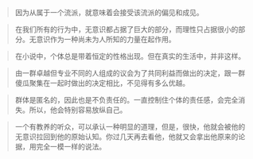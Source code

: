 > 因为从属于一个流派，就意味着会接受该流派的偏见和成见。

> 在我们所有的行为中，无意识都占据了巨大的部分，而理性只占据很小的部分。无意识作为一种尚未为人所知的力量在起作用。

> 在小说中，个体总是带着恒定的性格出现。但在真实的生活中，并非这样。

> 由一群卓越但专业不同的人组成的议会为了共同利益而做出的决定，跟一群傻瓜聚集在一起时做出的决定相比，不见得有多么优越。

> 群体是匿名的，因此也是不负责任的。一直控制住个体的责任感，会完全消失。所以，他会特别容易放纵自己。

> 一个有教养的听众，可以承认一种明显的道理，但是，很快，他就会被他的无意识拉回到他的原始认知。你过几天再去看他，他就又会拿出他原来的论据，用完全一模一样的说法。
